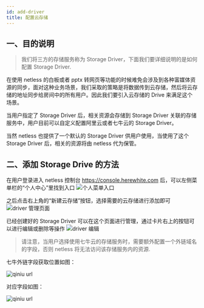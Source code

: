 ```yaml
---
id: add-driver
title: 配置云存储
---
```


## 一、目的说明

> 我们将三方的存储服务称为 Storage Driver，下面我们要详细说明的是如何配置 Storage Driver.

在使用 netless 的白板或者 pptx 转网页等功能的时候难免会涉及到各种富媒体资源的同步，面对这种业务场景，我们采取的策略是将数据传到云存储，然后将云存储的地址同步给房间中的所有用户。因此我们要引入云存储的 Drive 来满足这个场景。

当用户指定了 Storage Driver 后，相关资源会存储到 Storage Driver 关联的存储服务中，用户目前可以自定义配置阿里云或者七牛云的 Storage Driver。

当然 netless 也提供了一个默认的 Storage Driver 供用户使用，当使用了这个 Storage Driver 后，相关的资源将由 netless 代为保管。

## 二、添加 Storage Drive 的方法

在用户登录进入 netless 控制台 <https://console.herewhite.com> 后，可以左侧菜单栏的“个人中心”里找到入口
![个人菜单入口](https://white-document.oss-cn-hangzhou.aliyuncs.com/netless-doc-images/driverEnter.png?x-oss-process=image/resize,w_350)

之后点击右上角的“新建云存储”按钮，选择需要的云存储进行添加即可
![driver 管理页面](https://white-document.oss-cn-hangzhou.aliyuncs.com/netless-doc-images/addDriver.png)

已经创建好的 Storage Driver 可以在这个页面进行管理，通过卡片右上的按钮可以进行编辑或删除等操作
![driver 编辑](https://white-document.oss-cn-hangzhou.aliyuncs.com/netless-doc-images/storageManage.png)

> 请注意，当用户选择使用七牛云的存储服务时，需要额外配置一个外链域名的字段，否则 netless 将无法访问该存储服务内的资源.

七牛外链字段获取位置如图：

![qiniu url](https://white-document.oss-cn-hangzhou.aliyuncs.com/netless-doc-images/qiniuStorageUrl.png)

对应字段如图：

![qiniu url](https://white-document.oss-cn-hangzhou.aliyuncs.com/netless-doc-images/qiniuStorage.png?x-oss-process=image/resize,w_400)

